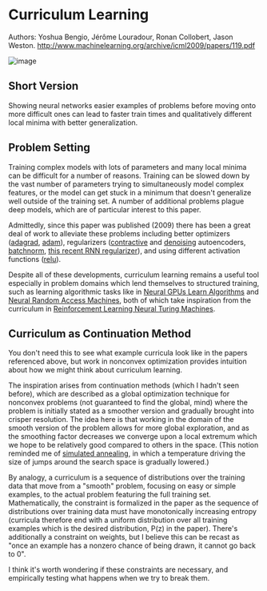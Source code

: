 # Curriculum Learning

Authors: Yoshua Bengio, Jérôme Louradour, Ronan Collobert, Jason Weston. http://www.machinelearning.org/archive/icml2009/papers/119.pdf

![image](http://i.imgur.com/B4nAxz3.png)

## Short Version

Showing neural networks easier examples of problems before moving onto more difficult ones can lead to faster train times and qualitatively different local minima with better generalization.

## Problem Setting

Training complex models with lots of parameters and many local minima can be difficult for a number of reasons. Training can be slowed down by the vast number of parameters trying to simultaneously model complex features, or the model can get stuck in a minimum that doesn't generalize well outside of the training set. A number of additional problems plague deep models, which are of particular interest to this paper.

Admittedly, since this paper was published (2009) there has been a great deal of work to alleviate these problems including better optimizers ([adagrad](http://www.magicbroom.info/Papers/DuchiHaSi10.pdf), [adam](http://arxiv.org/abs/1412.6980)), regularizers ([contractive](http://www.icml-2011.org/papers/455_icmlpaper.pdf) and [denoising](http://www.jmlr.org/papers/volume11/vincent10a/vincent10a.pdf) autoencoders, [batchnorm](http://arxiv.org/abs/1502.03167), [this recent RNN regularizer](http://arxiv.org/abs/1511.08400)), and using different activation functions ([relu](http://www.jmlr.org/proceedings/papers/v15/glorot11a/glorot11a.pdf)).

Despite all of these developments, curriculum learning remains a useful tool especially in problem domains which lend themselves to structured training, such as learning algorithmic tasks like in [Neural GPUs Learn Algorithms](1511.08228.md) and [Neural Random Access Machines](1511.06392.md), both of which take inspiration from the curriculum in [Reinforcement Learning Neural Turing Machines](http://arxiv.org/abs/1505.00521).

## Curriculum as Continuation Method

You don't need this to see what example curricula look like in the papers referenced above, but work in nonconvex optimization provides intuition about how we might think about curriculum learning.

The inspiration arises from continuation methods (which I hadn't seen before), which are described as a global optimization technique for nonconvex problems (not guaranteed to find the global, mind) where the problem is initially stated as a smoother version and gradually brought into crisper resolution. The idea here is that working in the domain of the smooth version of the problem allows for more global exploration, and as the smoothing factor decreases we converge upon a local extremum which we hope to be relatively good compared to others in the space. (This notion reminded me of [simulated annealing](https://en.wikipedia.org/wiki/Simulated_annealing), in which a temperature driving the size of jumps around the search space is gradually lowered.)

By analogy, a curriculum is a sequence of distributions over the training data that move from a "smooth" problem, focusing on easy or simple examples, to the actual problem featuring the full training set. Mathematically, the constraint is formalized in the paper as the sequence of distributions over training data must have monotonically increasing entropy (curricula therefore end with a uniform distribution over all training examples which is the desired distribution, P(z) in the paper). There's additionally a constraint on weights, but I believe this can be recast as "once an example has a nonzero chance of being drawn, it cannot go back to 0".

I think it's worth wondering if these constraints are necessary, and empirically testing what happens when we try to break them.